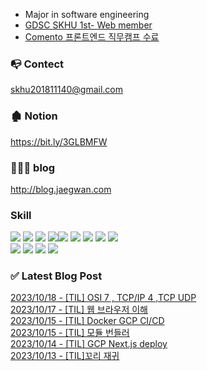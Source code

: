 

* Major in software engineering
* <a href="https://github.com/GDSC-SKHU">GDSC SKHU 1st- Web member</a>
* <a href="https://user-images.githubusercontent.com/50818389/208008419-a0706e72-0ee6-4ab2-957c-deed0abeded4.png">Comento 프론트엔드 직무캠프 수료</a>

### 📭 Contect 
skhu201811140@gmail.com

### 🏚 Notion
https://bit.ly/3GLBMFW

### 👨🏻‍💻 blog
http://blog.jaegwan.com

### Skill
<img src="https://img.shields.io/badge/React-9cf?style=flat-square&logo=react&logoColor=white"/>  <img src="https://img.shields.io/badge/Next.js-000?style=flat-square&logo=next.js&logoColor=white"/> <img src="https://img.shields.io/badge/javascript-yellow?style=flat-square&logo=javascript&logoColor=white"/> 
<img src="https://img.shields.io/badge/typescript-blue?style=flat-square&logo=typescript&logoColor=skyblue"/><img src="https://img.shields.io/badge/redux-white?style=flat-square&logo=redux&logoColor=purple"/>
<img src="https://img.shields.io/badge/styled_components-black?style=flat-square&logo=styledcomponents&logoColor=pink"/> <img src="https://img.shields.io/badge/recoil-grey?style=flat-square&logo=recoil&logoColor=skyblue"/>
<img src="https://img.shields.io/badge/react_query-black?style=flat-square&logo=reactquery&logoColor=skyblue"/>
<img src="https://img.shields.io/badge/ReactNative-ccf?style=flat-square&logo=react&logoColor=white"/>
</br><img src="https://img.shields.io/badge/Spring-green?style=flat-square&logo=Spring&logoColor=white"/>
    <img src="https://img.shields.io/badge/MySQL-4479A1?style=flat&logo=MySQL&logoColor=white">
<img src="https://img.shields.io/badge/Redis-DC382D?style=flat&logo=Redis&logoColor=white">
<img src="https://img.shields.io/badge/SQLite-003B57?style=flat&logo=SQLite&logoColor=white">

### ✅ Latest Blog Post

[2023/10/18 - [TIL] OSI 7 , TCP/IP 4 ,TCP UDP](https://kjk5.tistory.com/101) <br/>
[2023/10/17 - [TIL] 웹 브라우저 이해](https://kjk5.tistory.com/99) <br/>
[2023/10/15 - [TIL] Docker GCP CI/CD](https://kjk5.tistory.com/98) <br/>
[2023/10/15 - [TIL] 모듈 번들러](https://kjk5.tistory.com/97) <br/>
[2023/10/14 - [TIL] GCP Next.js deploy](https://kjk5.tistory.com/96) <br/>
[2023/10/13 - [TIL]꼬리 재귀](https://kjk5.tistory.com/95) <br/>
